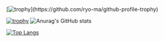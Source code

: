 [![trophy]([https://github-profile-trophy.vercel.app/?username=TT-RR&theme=onedark](https://github-profile-trophy.vercel.app/?username=TT-RR&theme=chalk))](https://github.com/ryo-ma/github-profile-trophy)

[![trophy](https://github-profile-trophy.vercel.app/?username=ryo-ma)](https://github.com/ryo-ma/github-profile-trophy)
![Anurag's GitHub stats](https://github-readme-stats.vercel.app/api?username=TT-RR&theme=vue-dark)

[![Top Langs](https://github-readme-stats.vercel.app/api/top-langs/?username=TT-RR&theme=vue-dark)](https://github.com/TT-RR)
